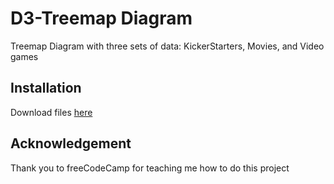 # D3-Treemap Diagram

Treemap Diagram with three sets of data: KickerStarters, Movies, and Video games

## Installation

Download files [here](https://github.com/Stevegolden12/D3-TreemapDiagram)

## Acknowledgement

Thank you to freeCodeCamp for teaching me how to do this project